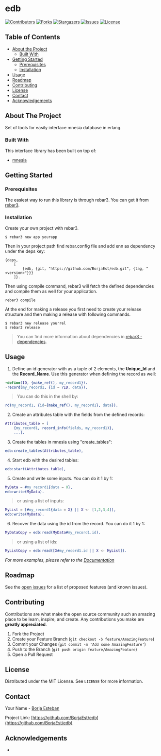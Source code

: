 # edb

<!-- PROJECT SHIELDS -->
<!--
*** I'm using markdown "reference style" links for readability.
*** Reference links are enclosed in brackets [ ] instead of parentheses ( ).
*** See the bottom of this document for the declaration of the reference variables
*** for contributors-url, forks-url, etc. This is an optional, concise syntax you may use.
*** https://www.markdownguide.org/basic-syntax/#reference-style-links
-->
[![Contributors][contributors-shield]][contributors-url]
[![Forks][forks-shield]][forks-url]
[![Stargazers][stars-shield]][stars-url]
[![Issues][issues-shield]][issues-url]
[![License][license-shield]][license-url]


<!-- TABLE OF CONTENTS -->
## Table of Contents

* [About the Project](#about-the-project)
  * [Built With](#built-with)
* [Getting Started](#getting-started)
  * [Prerequisites](#prerequisites)
  * [Installation](#installation)
* [Usage](#usage)
* [Roadmap](#roadmap)
* [Contributing](#contributing)
* [License](#license)
* [Contact](#contact)
* [Acknowledgements](#acknowledgements)



<!-- ABOUT THE PROJECT -->
## About The Project
Set of tools for easily interface mnesia database in erlang.

### Built With
This interface library has been built on top of:
* [mnesia](https://erlang.org/doc/man/mnesia.html)



<!-- GETTING STARTED -->
## Getting Started

### Prerequisites

The easiest way to run this library is through rebar3. You can get it from [rebar3](https://www.rebar3.org/).



### Installation

Create your own project with rebar3.
 ```
 $ rebar3 new app yourapp
 ```

Then in your project path find rebar.config file and add enn as dependency under the deps key:
```
{deps, 
    [
        {edb, {git, "https://github.com/BorjaEst/edb.git", {tag, "<version>"}}}
    ]}.
```

Then using compile command, rebar3 will fetch the defined dependencies and compile them as well for your application.
```
rebar3 compile
```

At the end for making a release you first need to create your release structure and then making a release with following commands.
```
$ rebar3 new release yourrel
$ rebar3 release
```

>You can find more information about dependencies in [rebar3 - dependencies](https://www.rebar3.org/docs/dependencies). 




<!-- USAGE EXAMPLES -->
## Usage

1. Define an id generator with as a tuple of 2 elements, the **Unique_Id** and the **Record_Name**. Use this generator when defining the record as well:
```erlang
-define(ID, {make_ref(), my_record1}).
-record(my_record1, {id = ?ID, data}).
```
>You can do this in the shell by:
```erlang
rd(my_record1, {id={make_ref(), my_record1}, data}).
```

2. Create an attributes table with the fields from the defined records:
```erlang
Attributes_table = [
    {my_record1, record_info(fields, my_record1)},
    ...].
```

3. Create the tables in mnesia using "create_tables":
```erlang
edb:create_tables(Attributes_table),
```

4. Start edb with the desired tables:
```erlang
edb:start(Attributes_table),
```

5. Create and write some inputs. You can do it 1 by 1:
 ```erlang
MyData = #my_record1{data = 0},
edb:write(MyData).
```
>or using a list of inputs:
 ```erlang
MyList = [#my_record1{data = X} || X <- [1,2,3,4]],
edb:write(MyData).
```

6. Recover the data using the id from the record. You can do it 1 by 1:
 ```erlang
MyDataCopy = edb:read(MyData#my_record1.id).
```
>or using a list of ids:
 ```erlang
MyListCopy = edb:read([X#my_record1.id || X <- MyList]).
```

_For more examples, please refer to the [Documentation]()_



<!-- ROADMAP -->
## Roadmap

See the [open issues](https://github.com/BorjaEst/edb/issues) for a list of proposed features (and known issues).



<!-- CONTRIBUTING -->
## Contributing

Contributions are what make the open source community such an amazing place to be learn, inspire, and create. Any contributions you make are **greatly appreciated**.

1. Fork the Project
2. Create your Feature Branch (`git checkout -b feature/AmazingFeature`)
3. Commit your Changes (`git commit -m 'Add some AmazingFeature'`)
4. Push to the Branch (`git push origin feature/AmazingFeature`)
5. Open a Pull Request



<!-- LICENSE -->
## License

Distributed under the MIT License. See `LICENSE` for more information.



<!-- CONTACT -->
## Contact

Your Name - [Borja Esteban]()

Project Link: [https://github.com/BorjaEst/edb](https://github.com/BorjaEst/edb)



<!-- ACKNOWLEDGEMENTS -->
## Acknowledgements
* []()



<!-- MARKDOWN LINKS & IMAGES -->
<!-- https://www.markdownguide.org/basic-syntax/#reference-style-links -->
[contributors-shield]: https://img.shields.io/github/contributors/BorjaEst/edb.svg?style=flat-square
[contributors-url]: https://github.com/BorjaEst/edb/graphs/contributors
[forks-shield]: https://img.shields.io/github/forks/BorjaEst/edb.svg?style=flat-square
[forks-url]: https://github.com/BorjaEst/edb/network/members
[stars-shield]: https://img.shields.io/github/stars/BorjaEst/edb.svg?style=flat-square
[stars-url]: https://github.com/BorjaEst/edb/stargazers
[issues-shield]: https://img.shields.io/github/issues/BorjaEst/edb.svg?style=flat-square
[issues-url]: https://github.com/BorjaEst/edb/issues
[license-shield]: https://img.shields.io/github/license/BorjaEst/edb.svg?style=flat-square
[license-url]: https://github.com/BorjaEst/edb/blob/master/LICENSE.txt
[product-screenshot]: images/screenshot.png


